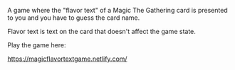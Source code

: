 A game where the "flavor text" of a Magic The Gathering card is presented to you and you have to guess the card name.

Flavor text is text on the card that doesn't affect the game state.

Play the game here:

https://magicflavortextgame.netlify.com/



